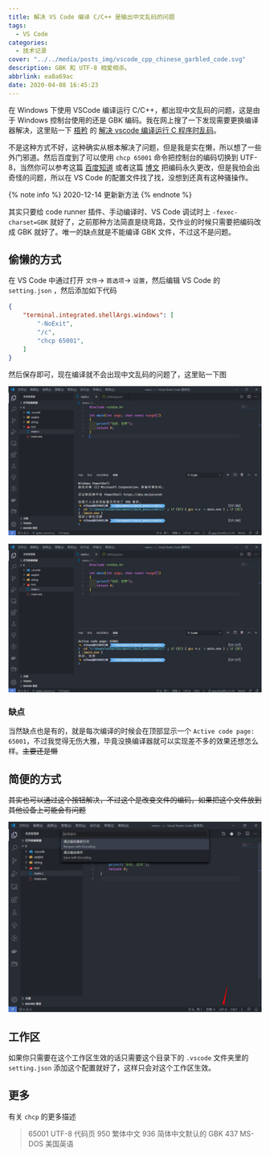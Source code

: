```yaml
---
title: 解决 VS Code 编译 C/C++ 是输出中文乱码的问题
tags:
  - VS Code
categories:
  - 技术记录
cover: "../../media/posts_img/vscode_cpp_chinese_garbled_code.svg"
description: GBK 和 UTF-8 相爱相杀。
abbrlink: ea8a69ac
date: 2020-04-08 16:45:23
---
```


在 Windows 下使用 VSCode 编译运行 C/C++，都出现中文乱码的问题，这是由于 Windows 控制台使用的还是 GBK 编码。我在网上搜了一下发现需要更换编译器解决，这里贴一下 [梧矜](http://blog.00oo00.xyz/) 的 [解决 vscode 编译运行 C 程序时乱码](https://blog.00oo00.xyz/2020/03/12/ru-he-jie-jue-vscode-bian-yi-yun-xing-c-cheng-xu-shi-shu-chu-zhong-wen-luan-ma/)。

不是这种方式不好，这种确实从根本解决了问题，但是我是实在懒，所以想了一些外门邪道。然后百度到了可以使用 `chcp 65001` 命令把控制台的编码切换到 UTF-8，当然你可以参考这篇 [百度知道](https://jingyan.baidu.com/article/f7ff0bfcee2dc22e26bb13d5.html) 或者这篇 [博文](https://www.cnblogs.com/jpfss/p/11016870.html) 把编码永久更改，但是我怕会出奇怪的问题，所以在 VS Code 的配置文件找了找，没想到还真有这种骚操作。

{% note info %}
2020-12-14 更新新方法
{% endnote %}

其实只要给 code runner 插件、手动编译时、VS Code 调试时上 `-fexec-charset=GBK` 就好了，之前那种方法简直是绕弯路，交作业的时候只需要把编码改成 GBK 就好了。唯一的缺点就是不能编译 GBK 文件，不过这不是问题。

## 偷懒的方式

在 VS Code 中通过打开 `文件`-> `首选项`-> `设置`，然后编辑 VS Code 的 `setting.json` ，然后添加如下代码

```JSON
{
    "terminal.integrated.shellArgs.windows": [
        "-NoExit",
        "/c",
        "chcp 65001",
    ]
}
```

然后保存即可，现在编译就不会出现中文乱码的问题了，这里贴一下图

![修改前](../../media/article_img/vscode_cpp_chinese_garbled_code/修改前.png)

![修改后](../../media/article_img/vscode_cpp_chinese_garbled_code/修改后.png)

### 缺点

当然缺点也是有的，就是每次编译的时候会在顶部显示一个 `Active code page: 65001`，不过我觉得无伤大雅，毕竟没换编译器就可以实现差不多的效果还想怎么样。~~主要还是懒~~

## 简便的方式

~~其实也可以通过这个按钮解决，不过这个是改变文件的编码，如果把这个文件放到其他设备上可能会有问题~~

![按钮](../../media/article_img/vscode_cpp_chinese_garbled_code/按钮.png)

## 工作区

如果你只需要在这个工作区生效的话只需要这个目录下的 `.vscode` 文件夹里的 `setting.json` 添加这个配置就好了，这样只会对这个工作区生效。

## 更多

有关 `chcp` 的更多描述

> 65001 UTF-8 代码页
> 950 繁体中文
> 936 简体中文默认的 GBK
> 437 MS-DOS 美国英语
